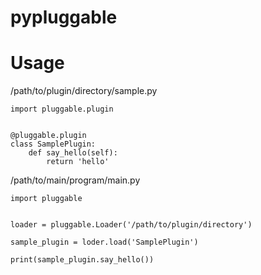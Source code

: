 # pypluggable

# Usage

/path/to/plugin/directory/sample.py

```py3
import pluggable.plugin


@pluggable.plugin
class SamplePlugin:
    def say_hello(self):
        return 'hello'
```

/path/to/main/program/main.py

```py3
import pluggable


loader = pluggable.Loader('/path/to/plugin/directory')

sample_plugin = loder.load('SamplePlugin')

print(sample_plugin.say_hello())
```